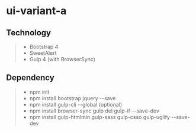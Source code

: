 # ui-variant-a

## Technology
> * Bootstrap 4
> * SweetAlert
> * Gulp 4 (with BrowserSync)

## Dependency 
> * npm init
> * npm install bootstrap jquery --save
> * npm install gulp-cli --global (optional)
> * npm install browser-sync gulp del gulp-if --save-dev
> * npm install gulp-htmlmin gulp-sass gulp-csso gulp-uglify --save-dev
